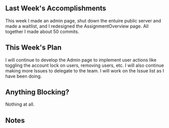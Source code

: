 ## Last Week's Accomplishments

This week I made an admin page, shut down the entuire public server and made a waitlist, and I redesigned the AssignmentOverview page. All together I made about 50 commits.

## This Week's Plan

I will continue to develop the Admin page to implement user actions like toggling the account lock on users, removing users, etc. I will also continue making more Issues to delegate to the team. I will work on the Issue list as I have been doing.

## Anything Blocking?

Nothing at all.

## Notes
